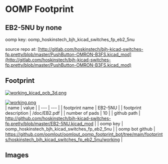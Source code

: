 # OOMP Footprint  
## EB2-5NU  by none  
  
oomp key: oomp_hoskinstech_bjh_kicad_switches_fp_eb2_5nu  
  
source repo at: [http://gitlab.com/hoskinstech/bjh-kicad-switches-fp.pretty/blob/master/PushButton-OMRON-B3FS.kicad_mod](http://gitlab.com/hoskinstech/bjh-kicad-switches-fp.pretty/blob/master/PushButton-OMRON-B3FS.kicad_mod)  
## Footprint  
  
[![working_kicad_pcb_3d.png](working_kicad_pcb_3d_600.png)](working_kicad_pcb_3d.png)  
  
[![working.png](working_600.png)](working.png)  
| name | value | 
| --- | --- | 
| footprint name | EB2-5NU | 
| footprint description | /doc/EB2.pdf | 
| number of pads | 10 | 
| github path | http://github.com/hoskinstech/bjh-kicad-switches-fp.pretty/blob/master/EB2-5NU.kicad_mod | 
| oomp key | oomp_hoskinstech_bjh_kicad_switches_fp_eb2_5nu | 
| oomp bot github | https://github.com/oomlout/oomlout_oomp_footprint_bot/tree/main/footprints/hoskinstech_bjh_kicad_switches_fp_eb2_5nu/working | 
## Images  

